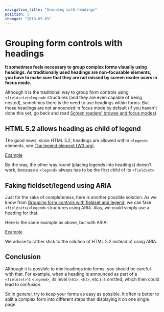 ```yaml
---
navigation_title: "Grouping with headings"
position: 5
changed: "2018-05-03"
---
```


# Grouping form controls with headings

**It sometimes feels necessary to group complex forms visually using headings. As traditionally used headings are non-focusable elements, you have to make sure that they are not missed by screen reader users in focus mode.**

Although it is the traditional way to group form controls using `<fieldset>`/`<legend>` structures (and they are even capable of being nested), sometimes there is the need to use headings within forms. But those headings are not announced in focus mode by default (if you haven't done this yet, go back and read [Screen readers' browse and focus modes](/knowledge/desktop-screen-readers/browse-focus-modes)).

## HTML 5.2 allows heading as child of legend

The good news: since HTML 5.2, headings are allowed within `<legend>` elements, see [The legend element (W3.org)](https://www.w3.org/TR/html52/sec-forms.html#the-legend-element).

[Example](_examples/headings-mixed-into-a-form-as-children-of-legends)

By the way, the other way round (placing legends into headings) doesn't work, because a `<legend>` always has to be the first child of its `<fieldset>`.

## Faking fieldset/legend using ARIA

Just for the sake of completeness, here is another possible solution. As we know from [Grouping form controls with fieldset and legend](/examples/forms/grouping-with-fieldsetlegend), we can fake `<fieldset>`/`<legend>` structures using ARIA. Alas, we could simply use a heading for that.

Here is the same example as above, but with ARIA:

[Example](_examples/headings-mixed-into-a-form-using-aria)

We advise to rather stick to the solution of HTML 5.2 instead of using ARIA.

## Conclusion

Although it is possible to mix headings into forms, you should be careful with that. For example, when a heading is announced as part of a `<fieldset>`'s `<legend>`, its level (`<h1>`, `<h2>`, etc.) is omitted, which then could lead to confusion.

So in general, try to keep your forms as easy as possible. It often is better to split a complex form into different steps than displaying it on one single page.